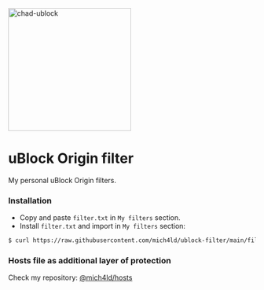  <img width="250" alt="chad-ublock" src="https://user-images.githubusercontent.com/43048524/135315860-afb1a987-9fd3-4966-a59b-b6d5ce17ef6d.jpg" />
 
# uBlock Origin filter
My personal uBlock Origin filters.

### Installation
- Copy and paste `filter.txt` in `My filters` section.
- Install `filter.txt` and import in `My filters` section:
```bash
$ curl https://raw.githubusercontent.com/mich4ld/ublock-filter/main/filter.txt > filter.txt
```

### Hosts file as additional layer of protection
Check my repository: <a href="https://github.com/mich4ld/hosts"> @mich4ld/hosts </a>
